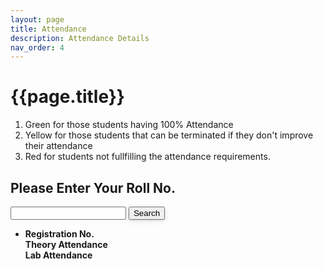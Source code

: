 ```yaml
---
layout: page
title: Attendance
description: Attendance Details
nav_order: 4
---
```

<link rel="stylesheet" href="../assets/css/attendance.css">

# {{page.title}}

1. <span class="text-green-200">Green for those students having 100% Attendance</span>
1. <span class="text-yellow-200">Yellow for those students that can be terminated if they don't improve their attendance</span>
1. <span class="text-red-200">Red for students not fullfilling the attendance requirements.</span>
<h2> Please Enter Your Roll No. </h2>
<div class="mt-3">
<input type="text" id="stdRollNumber" class="inputFieldStyle"/>
<button id="buttoncheck" class="btn btn-outline h6" 
    style="box-shadow: 0 1px 2px rgb(0 0 0 / 12%), 0 3px 10px rgb(0 0 0 / 8%);">Search</button>
</div>
<p id="errorMsg" style="color: red"></p>

<div class="announcement" markdown="1">
<ul id="ul_container">
<li class="liStyle">
<div class="d-flex">
<div class="width33"> <b>Registration No.</b> </div>
<div class="width33"> <b>Theory Attendance</b> </div>
<div class="width33"> <b>Lab Attendance</b> </div>
</div>
</li>
</ul>
</div>
<div class="announcement" id="card_container">
</div>

<div id="loader"></div>


<script src="../assets/js/library.js"></script>
<script>
    library.attendance("{{site.courseDetails_sheet_url}}", "{{site.attendance_and_std_progress_sheet_tab}}",{{site.site_mode_isOffline}});
</script>